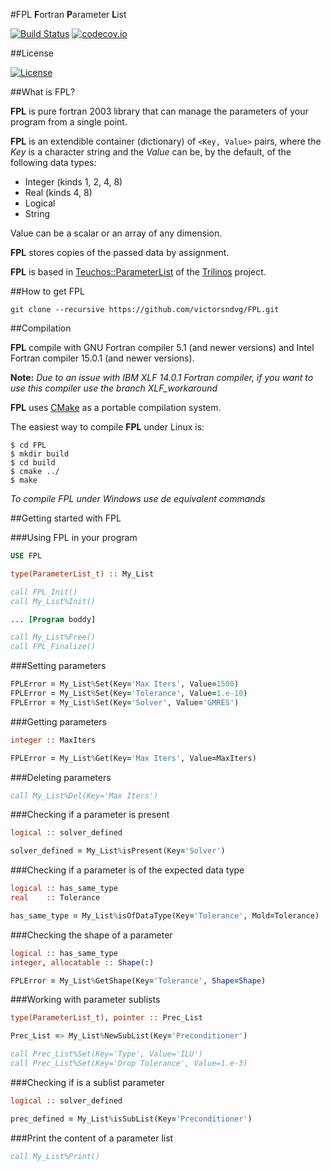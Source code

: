 #FPL
**F**ortran **P**arameter **L**ist

[![Build Status](https://travis-ci.org/victorsndvg/FPL.svg?branch=XLF_workaround)](https://travis-ci.org/victorsndvg/FPL)
[![codecov.io](https://codecov.io/github/victorsndvg/FPL/coverage.svg?branch=XLF_workaround)](https://codecov.io/github/victorsndvg/FPL?branch=master)

##License

[![License](https://img.shields.io/badge/license-GNU%20LESSER%20GENERAL%20PUBLIC%20LICENSE%20v3%2C%20LGPLv3-red.svg)](http://www.gnu.org/licenses/lgpl-3.0.txt)

##What is FPL?

**FPL** is pure fortran 2003 library that can manage the parameters of your program from a single point.

**FPL** is an extendible container (dictionary) of ```<Key, Value>``` pairs, where the *Key* is a character string and the *Value* can be, by the default, of the following data types:

- Integer (kinds 1, 2, 4, 8)
- Real (kinds 4, 8)
- Logical
- String

Value can be a scalar or an array of any dimension.

**FPL** stores copies of the passed data by assignment.

**FPL** is based in [Teuchos::ParameterList](https://trilinos.org/docs/dev/packages/teuchos/doc/html/classTeuchos_1_1ParameterList.html)  of the [Trilinos](https://trilinos.org/) project.

##How to get FPL

```git clone --recursive https://github.com/victorsndvg/FPL.git ```

##Compilation

**FPL** compile with GNU Fortran compiler 5.1 (and newer versions) and Intel Fortran compiler 15.0.1 (and newer versions).

**Note:** *Due to an issue with IBM XLF 14.0.1 Fortran compiler, if you want to use this compiler use the branch XLF_workaround*

**FPL** uses [CMake](https://cmake.org/) as a portable compilation system. 

The easiest way to compile **FPL** under Linux is:

```
$ cd FPL
$ mkdir build
$ cd build
$ cmake ../
$ make
```

*To compile FPL under Windows use de equivalent commands*


##Getting started with FPL


###Using FPL in your program

```fortran
USE FPL

type(ParameterList_t) :: My_List

call FPL_Init()
call My_List%Init()

... [Program boddy]

call My_List%Free()
call FPL_Finalize()
```

###Setting parameters

```fortran
FPLError = My_List%Set(Key='Max Iters', Value=1500)
FPLError = My_List%Set(Key='Tolerance', Value=1.e-10)
FPLError = My_List%Set(Key='Solver', Value='GMRES')
```

###Getting parameters

```fortran
integer :: MaxIters

FPLError = My_List%Get(Key='Max Iters', Value=MaxIters)
```

###Deleting parameters

```fortran
call My_List%Del(Key='Max Iters')
```

###Checking if a parameter is present

```fortran
logical :: solver_defined

solver_defined = My_List%isPresent(Key='Solver')
```

###Checking if a parameter is of the expected data type

```fortran
logical :: has_same_type
real    :: Tolerance

has_same_type = My_List%isOfDataType(Key='Tolerance', Mold=Tolerance)
```

###Checking the shape of a parameter

```fortran
logical :: has_same_type
integer, allocatable :: Shape(:)

FPLError = My_List%GetShape(Key='Tolerance', Shape=Shape)
```

###Working with parameter sublists

```fortran
type(ParameterList_t), pointer :: Prec_List

Prec_List => My_List%NewSubList(Key='Preconditioner')

call Prec_List%Set(Key='Type', Value='ILU')
call Prec_List%Set(Key='Drop Tolerance', Value=1.e-3)
```

###Checking if is a sublist parameter

```fortran
logical :: solver_defined

prec_defined = My_List%isSubList(Key='Preconditioner')
```

###Print the content of a parameter list

```fortran
call My_List%Print()
```

